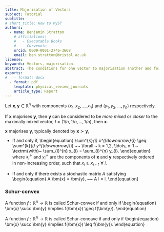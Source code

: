 ```yaml
---
title: Majorisation of Vectors
subject: Tutorial
subtitle: 
# short_title: How to MyST
authors:
  - name: Benjamin Stratton
    # affiliations:
    #   - Executable Books
    #   - Curvenote
    orcid: 0009-0001-2746-3668
    email: ben.stratton@bristol.ac.uk
license: 
keywords: Vectors, majorisation. 
abstract: The conditions for one vector to majorisation another and for a function to be Schur-convex.
exports:
#   - format: docx
  - format: pdf
    template: physical_review_journals
    article_type: Report
---
```


Let $\bm{x}, \bm{y}~\in~\mathbb{R}^{n}$ with components $(x_1, x_2, \ldots, x_n)$ and $(y_1, y_2, \ldots, y_n)$ respectively. 

If $\bm{x}$ majorises $\bm{y}$, then $\bm{y}$ can be considered to be *more mixed* or *closer* to the maximally mixed vector, $I = (1/n, 1/n, \ldots, 1/n)$, then $\bm{x}$. 

$\bm{x}$ majorises $\bm{y}$, typically denoted by $\bm{x} \succ \bm{y}$,
- If and only if, 
\begin{equation}
\sum^{k}_{i} x^{\downarrow}_{i} \geq \sum^{k}_{i} y^{\downarrow}_{i} ~~ \forall ~ k = 1,2, \ldots, n-1 ~ \textrm{with}~ \sum_{i}^{n} x_{i} = \sum_{i}^{n} y_{i}.
\end{equation}
where $x^{\downarrow}_{i}$ and $y^{\downarrow}_{i}$ are the components of $\bm{x}$ and $\bm{y}$ respectively ordered in non-increasing order, such that $x_i \geq x_{i+1}~\forall~i$.

- If and only if there exists a stochastic matrix $A$ satisfying 
\begin{equation}
A \bm{x} = \bm{y}, ~~ A I = I.
\end{equation}

### Schur-convex

A function $f: \mathbb{R}^{n} \rightarrow \mathbb{R}$ is called Schur-convex if and only if 
\begin{equation}
\bm{x} \succ \bm{y} \implies f(\bm{x}) \geq f(\bm{y}).
\end{equation}

A function $f: \mathbb{R}^{n} \rightarrow \mathbb{R}$ is called Schur-concave if and only if 
\begin{equation}
\bm{x} \succ \bm{y} \implies f(\bm{x}) \leq f(\bm{y}).
\end{equation}
